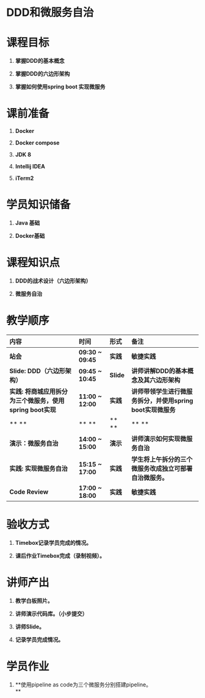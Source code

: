# **DDD和微服务自治**

# **课程目标**

1. **掌握DDD的基本概念**

2. **掌握DDD的六边形架构**

3. **掌握如何使用spring boot 实现微服务**

# **课前准备**

1. **Docker**

2. **Docker compose**

3. **JDK 8**

4. **Intellij IDEA**

5. **iTerm2**

# **学员知识储备**

1. **Java 基础**

2. **Docker基础**

# **课程知识点**

1. **DDD的战术设计（六边形架构）**

2. **微服务自治**

# **教学顺序**

| **内容** | **时间** | **形式** | **备注** |
| :--- | :--- | :--- | :--- |
| **站会** | **09:30 ~ 09:45** | **实践** | **敏捷实践** |
| **Slide: DDD（六边形架构）** | **09:45 ~ 10:45** | **Slide** | **讲师讲解DDD的基本概念及其六边形架构** |
| **实践: 将商城应用拆分为三个微服务，使用spring boot实现** | **11:00 ~ 12:00** | **实践** | **讲师带领学生进行微服务拆分，并使用spring boot实现微服务** |
| ** ** | ** ** | ** ** | ** ** |
| **演示：微服务自治** | **14:00 ~ 15:00** | **演示** | **讲师演示如何实现微服务自治** |
| **实践: 实现微服务自治** | **15:15 ~ 17:00** | **实践** | **学生将上午拆分的三个微服务改成独立可部署自治微服务。** |
| **Code Review** | **17:00 ~ 18:00** | **实践** | **敏捷实践** |

# **验收方式**

1. **Timebox记录学员完成的情况。**

2. **课后作业Timebox完成（录制视频）。**

# **讲师产出**

1. **教学白板照片。**

2. **讲师演示代码库。（小步提交）**

3. **讲师Slide。**

4. **记录学员完成情况。**

# **学员作业**

1. **使用pipeline as code为三个微服务分别搭建pipeline。    
   **



